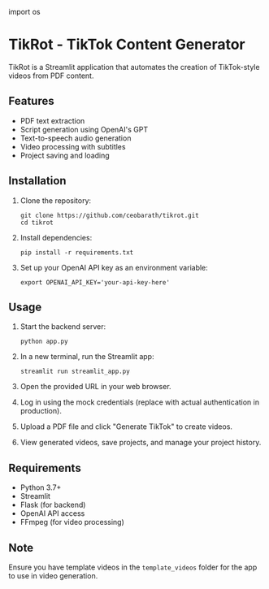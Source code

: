 import os

# TikRot - TikTok Content Generator

TikRot is a Streamlit application that automates the creation of TikTok-style videos from PDF content.

## Features

- PDF text extraction
- Script generation using OpenAI's GPT
- Text-to-speech audio generation
- Video processing with subtitles
- Project saving and loading

## Installation

1. Clone the repository:
   ```
   git clone https://github.com/ceobarath/tikrot.git
   cd tikrot
   ```

2. Install dependencies:
   ```
   pip install -r requirements.txt
   ```

3. Set up your OpenAI API key as an environment variable:
   ```
   export OPENAI_API_KEY='your-api-key-here'
   ```

## Usage

1. Start the backend server:
   ```
   python app.py
   ```

2. In a new terminal, run the Streamlit app:
   ```
   streamlit run streamlit_app.py
   ```

3. Open the provided URL in your web browser.

4. Log in using the mock credentials (replace with actual authentication in production).

5. Upload a PDF file and click "Generate TikTok" to create videos.

6. View generated videos, save projects, and manage your project history.

## Requirements

- Python 3.7+
- Streamlit
- Flask (for backend)
- OpenAI API access
- FFmpeg (for video processing)

## Note

Ensure you have template videos in the `template_videos` folder for the app to use in video generation.

